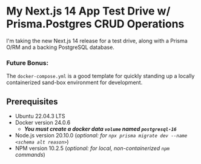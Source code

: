 # My Next.js 14 App Test Drive w/ Prisma.Postgres CRUD Operations
I'm taking the new Next.js 14 release for a test drive, along with a Prisma O/RM and a backing PostgreSQL database. 

### Future Bonus:
The `docker-compose.yml` is a good template for quickly standing up a locally containerized sand-box environment for development.

## Prerequisites
- Ubuntu 22.04.3 LTS
- Docker version 24.0.6
  - ***You must create a docker data `volume` named `postgresql-16`*** 
- Node.js version 20.10.0 (_optional: for `npx prisma migrate dev --name <schema alt reason>`_)
- NPM version 10.2.5 (_optional: for local, non-containerized `npm` commands_)
